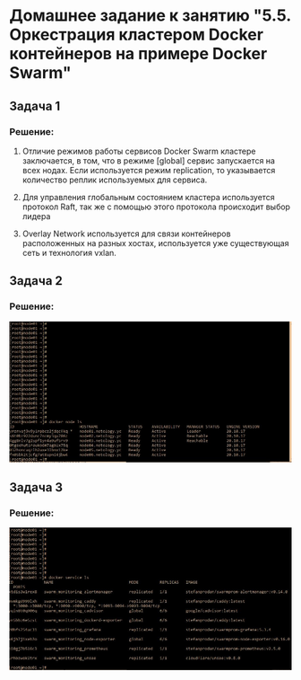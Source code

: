 # Домашнее задание к занятию "5.5. Оркестрация кластером Docker контейнеров на примере Docker Swarm"

## Задача 1

### Решение:

1. Отличие режимов работы сервисов Docker Swarm кластере заключается, в том, что в режиме [global] сервис запускается на всех нодах. Если используется режим  replication, то указывается количество реплик используемых для сервиса.

2. Для управления глобальным состоянием кластера используется протокол Raft, так же с помощью этого протокола происходит выбор лидера

3. Overlay Network используется для связи контейнеров расположенных на разных хостах, используется уже существующая сеть и технология vxlan. 

## Задача 2

### Решение:

![скриншот 2](assets/swarm2.JPG)

## Задача 3

### Решение:

![скриншот 3](assets/swarm3.JPG)
 
